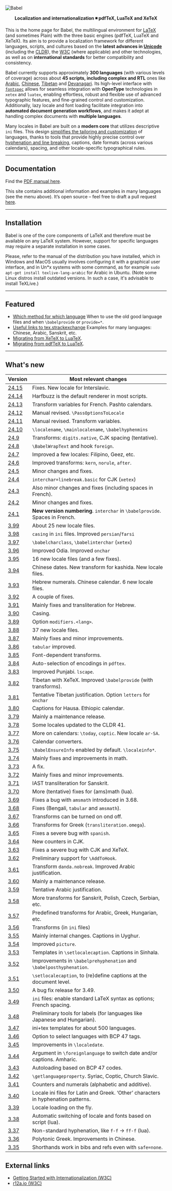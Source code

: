 ![Babel](media/babel-top.png)

<p align='center'>
<strong>Localization and internationalization ◾ pdfTeX, LuaTeX and XeTeX</strong>
</p>

This is the home page for Babel, the multilingual environment for
[LaTeX](https://www.latex-project.org/) (and sometimes Plain) with the
three basic engines (pdfTeX, LuaTeX and XeTeX). Its aim is to provide a
localization framework for different languages, scripts, and cultures
based on the **latest advances in
[Unicode](https://home.unicode.org/)** (including the
[CLDR](http://cldr.unicode.org/)), the
[W3C](https://www.w3.org/groups/wg/i18n-core/publications) (where
applicable) and other technologies, as well as on **international
standards** for better compatibility and consistency.

Babel currently supports approximately **300 languages** (with various
levels of coverage) across about **45 scripts, including complex and
RTL** ones like
[Arabic](https://latex3.github.io/babel/guides/locale-arabic.html),
[Chinese](https://latex3.github.io/babel/guides/locale-chinese.html),
[Tibetan](https://latex3.github.io/babel/news/whats-new-in-babel-3.81.html)
and
[Devanagari](https://latex3.github.io/babel/guides/locale-hindi.html).
Its high-level interface with
[`fontspec`](https://ctan.org/pkg/fontspec?lang=en) allows for seamless
integration with **OpenType** technologies in `xetex` and `luatex`,
enabling effortless, robust and flexible use of advanced typographic
features, and fine-grained control and customization. Additionally,
lazy locale and font loading facilitate integration into **automated
document generation workflows**, and makes it adept at handling complex
documents with **multiple languages**.

Many locales in Babel are built on a **modern core** that utilizes
descriptive `ini` files. This design [simplifies the tailoring and
customization](guides/using-babelprovide-to-modify-or-extend-locales.html)
of languages, thanks to tools that provide highly precise control over
[hyphenation and line
breaking](guides/non-standard-hyphenation-with-luatex.html), captions,
date formats (across various calendars), spacing, and other
locale-specific typographical rules.

-----------------------

## Documentation

Find the [PDF manual
here](http://mirrors.ctan.org/macros/latex/required/babel/base/babel.pdf).

This site contains additional information and examples in many languages
(see the menu above). It’s open source – feel free to draft a pull request [here](https://github.com/latex3/babel/tree/docs/docs).

-----------------------

## Installation

Babel is one of the core components of LaTeX and therefore must be
available on any LaTeX system. However, support for specific languages
may require a separate installation in some cases.

Please, refer to the manual of the distribution you have installed,
which in Windows and MacOS usually involves configuring it with a
graphical user interface, and in Un*x systems with some command, as for
example `sudo apt-get install texlive-lang-arabic` for Arabic in
Ubuntu. (Note some Linux distros install outdated versions. In such a
case, it's advisable to install TeXLive.)

-----------------------

## Featured 

* [Which method for which language](guides/which-method-for-which-language.html)
  When to use the old good language files and when `\babelprovide` or `provide=*`.
* [Useful links to tex.strackexchange](guides/useful-links-to-tex.stackexchange.html)
  Examples for many languages: Chinese, Arabic, Sanskrit, etc.
* [Migrating from XeTeX to
  LuaTeX](https://latex3.github.io/babel/guides/migrating-xetex-luatex.html).
* [Migrating from pdfTeX to
  LuaTeX](https://latex3.github.io/babel/guides/migrating-pdftex-luatex.html).

---------------------------

## What's new 

| Version | Most relevant changes
| --- | --- |
| [24.15](news/whats-new-in-babel-24.15.html) | Fixes. New locale for Interslavic. |
| [24.14](news/whats-new-in-babel-24.14.html) | Harfbuzz is the default renderer in most scripts. |
| [24.13](news/whats-new-in-babel-24.13.html) | Transform variables for French. Pashto calendars. |
| [24.12](news/whats-new-in-babel-24.12.html) | Manual revised. `\PassOptionsToLocale` |
| [24.11](news/whats-new-in-babel-24.11.html) | Manual revised. Transform variables. |
| [24.10](news/whats-new-in-babel-24.10.html) | `\localename`, `\mainlocalename`, `\babelhyphenmins` |
| [24.9](news/whats-new-in-babel-24.9.html) | Transforms: `digits.native`, CJK spacing (tentative). |
| [24.8](news/whats-new-in-babel-24.8.html) | `\BabelWrapText` and hook `foreign`. |
| [24.7](news/whats-new-in-babel-24.7.html) | Improved a few locales: Filipino, Geez, etc. |
| [24.6](news/whats-new-in-babel-24.6.html) | Improved transforms: `kern`, `norule`, `after`. |
| [24.5](news/whats-new-in-babel-24.5.html) | Minor changes and fixes. |
| [24.4](news/whats-new-in-babel-24.4.html) | `interchar=linebreak.basic` for CJK (`xetex`) |
| [24.3](news/whats-new-in-babel-24.3.html) | Also minor changes and fixes (including spaces in French). |
| [24.2](news/whats-new-in-babel-24.2.html) | Minor changes and fixes. |
| [24.1](news/whats-new-in-babel-24.1.html) | **New version numbering**. `interchar` in `\babelprovide`. Spaces in French. |
| [3.99](news/whats-new-in-babel-3.99.html) | About 25 new locale files. |
| [3.98](news/whats-new-in-babel-3.98.html) | `casing` in `ini` files. Improved `persian`/`farsi` |
| [3.97](news/whats-new-in-babel-3.97.html) | `\babelcharclass`, `\babelinterchar` (`xetex`) |
| [3.96](news/whats-new-in-babel-3.96.html) | Improved Odia. Improved `onchar` |
| [3.95](news/whats-new-in-babel-3.95.html) | 16 new locale files (and a few fixes). |
| [3.94](news/whats-new-in-babel-3.94.html) | Chinese dates. New transform for kashida. New locale files. |
| [3.93](news/whats-new-in-babel-3.93.html) | Hebrew numerals. Chinese calendar. 6 new locale files. |
| [3.92](news/whats-new-in-babel-3.92.html) | A couple of fixes.|
| [3.91](news/whats-new-in-babel-3.91.html) | Mainly fixes and transliteration for Hebrew.|
| [3.90](news/whats-new-in-babel-3.90.html) | Casing.|
| [3.89](news/whats-new-in-babel-3.89.html) | Option `modifiers.<lang>`.|
| [3.88](news/whats-new-in-babel-3.88.html) | 37 new locale files. |
| [3.87](news/whats-new-in-babel-3.87.html) | Mainly fixes and minor improvements. |
| [3.86](news/whats-new-in-babel-3.86.html) | `tabular` improved. |
| [3.85](news/whats-new-in-babel-3.85.html) | Font-dependent transforms. |
| [3.84](news/whats-new-in-babel-3.84.html) | Auto-selection of encodings in `pdftex`. |
| [3.83](news/whats-new-in-babel-3.83.html) | Improved Punjabi. `lscape`. |
| [3.82](news/whats-new-in-babel-3.82.html) | Tibetan with XeTeX. Improved `\babelprovide` (with transforms).|
| [3.81](news/whats-new-in-babel-3.81.html) | Tentative Tibetan justification. Option `letters` for `onchar`|
| [3.80](news/whats-new-in-babel-3.80.html) | Captions for Hausa. Ethiopic calendar. |
| [3.79](news/whats-new-in-babel-3.79.html) | Mainly a maintenance release. |
| [3.78](news/whats-new-in-babel-3.78.html) | Some locales updated to the CLDR 41. |
| [3.77](news/whats-new-in-babel-3.77.html) | More on calendars: `\today`, `coptic`. New locale `ar-SA`. |
| [3.76](news/whats-new-in-babel-3.76.html) | Calendar converters. |
| [3.75](news/whats-new-in-babel-3.75.html) | `\BabelEnsureInfo` enabled by default. `\localeinfo*`. |
| [3.74](news/whats-new-in-babel-3.74.html) | Mainly fixes and improvements in math. |
| [3.73](news/whats-new-in-babel-3.73.html) | A fix. |
| [3.72](news/whats-new-in-babel-3.72.html) | Mainly fixes and minor improvements. |
| [3.71](news/whats-new-in-babel-3.71.html) | IAST transliteration for Sanskrit. |
| [3.70](news/whats-new-in-babel-3.70.html) | More (tentative) fixes for (ams)math (lua). |
| [3.69](news/whats-new-in-babel-3.69.html) | Fixes a bug with `amsmath` introduced in 3.68. |
| [3.68](news/whats-new-in-babel-3.68.html) | Fixes (Bengali, `tabular` and `amsmath`). |
| [3.67](news/whats-new-in-babel-3.67.html) | Transforms can be turned on ond off. |
| [3.66](news/whats-new-in-babel-3.66.html) | Transforms for Greek (`transliteration.omega`). |
| [3.65](news/whats-new-in-babel-3.65.html) | Fixes a severe bug with `spanish`. |
| [3.64](news/whats-new-in-babel-3.64.html) | New counters in CJK.  |
| [3.63](news/whats-new-in-babel-3.63.html) | Fixes a severe bug with CJK and XeTeX. |
| [3.62](news/whats-new-in-babel-3.62.html) | Preliminary support for `\AddToHook`. |
| [3.61](news/whats-new-in-babel-3.61.html) | Transform `danda.nobreak`. Improved Arabic justification. |
| [3.60](news/whats-new-in-babel-3.60.html) | Mainly a maintenance release. |
| [3.59](news/whats-new-in-babel-3.59.html) | Tentative Arabic justification. |
| [3.58](news/whats-new-in-babel-3.58.html) | More transforms for Sanskrit, Polish, Czech, Serbian, etc. |
| [3.57](news/whats-new-in-babel-3.57.html) | Predefined transforms for Arabic, Greek, Hungarian, etc. |
| [3.56](news/whats-new-in-babel-3.56.html) | Transforms (in `ini` files) |
| [3.55](news/whats-new-in-babel-3.55.html) | Mainly internal changes. Captions in Uyghur. |
| [3.54](news/whats-new-in-babel-3.54.html) | Improved `picture`. |
| [3.53](news/whats-new-in-babel-3.53.html) | Templates in `\setlocalecaption`. Captions in Sinhala. |
| [3.52](news/whats-new-in-babel-3.52.html) | Improvements in `\babelprehyphenation` and `\babelposthyphenation`. |
| [3.51](news/whats-new-in-babel-3.51.html) | `\setlocalecaption`, to (re)define captions at the document level. |
| [3.50](news/whats-new-in-babel-3.50.html) | A bug fix release for 3.49. |
| [3.49](news/whats-new-in-babel-3.49.html) | `ini` files: enable standard LaTeX syntax as options; French spacing. |
| [3.48](news/whats-new-in-babel-3.48.html) | Preliminary tools for labels (for languages like Japanese and Hungarian). |
| [3.47](news/whats-new-in-babel-3.47.html) | ini+tex templates for about 500 languages.  |
| [3.46](news/whats-new-in-babel-3.46.html) | Option to select languages with BCP 47 tags. |
| [3.45](news/whats-new-in-babel-3.45.html) | Improvements in `\localedate`. |
| [3.44](news/whats-new-in-babel-3.44.html) | Argument in `\foreignlanguage` to switch date and/or captions. Amharic. |
| [3.43](news/whats-new-in-babel-3.43.html) | Autoloading based on BCP 47 codes. |
| [3.42](news/whats-new-in-babel-3.42.html) | `\getlanguageproperty`. Syriac, Coptic, Church Slavic. |
| [3.41](news/whats-new-in-babel-3.41.html) | Counters and numerals (alphabetic and additive). |
| [3.40](news/whats-new-in-babel-3.40.html) | Locale ini files for Latin and Greek. ‘Other’ characters in hyphenation patterns. |
| [3.39](news/whats-new-in-babel-3.39.html) | Locale loading on the fly. |
| [3.38](news/whats-new-in-babel-3.38.html) | Automatic switching of locale and fonts based on script (lua). |
| [3.37](news/whats-new-in-babel-3.37.html) | Non-standard hyphenation, like `f-f` → `ff-f` (lua). |
| [3.36](news/whats-new-in-babel-3.36.html) | Polytonic Greek. Improvements in Chinese. |
| [3.35](news/whats-new-in-babel-3.35.html) | Shorthands work in bibs and refs even with `safe=none`. |

## External links

* [Getting Started with Internationalization
  (W3C)](https://www.w3.org/International/i18n-drafts/getting-started/index.html)
* [r12a.io (W3C)](https://r12a.github.io/)